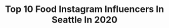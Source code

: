 ---
title: Top 10 Food Instagram Influencers In Seattle In 2020
description: >-
  Find top food Instagram influencers in Seattle in 2020. Most popular hashtags: #seattlefood #seattlefoodie #foodie.
platform: Instagram
hits: 92
text_top: See the best Instagram influencers on inBeat.
text_bottom: inBeat aggregates 92 Instagram influencers like this in Seattle, United States for you to work with.
profiles:
  - username: "seattle.grub"
    fullname: >-
      MAKENA | SEATTLE FOODIE
    bio: >-
      ➪ Eating through Seattle, one bite at a time ➪ All food is eaten my me ➪ 💌 makena.yee@gmail.com | LETS COLLAB! ➪ UW 💜💛
    location: "United States"
    followers: 3319
    engagement: 839
    commentsToLikes: 0.199370
    id: ck6u9bac7wjro0j714lua0icy
    verified: false
    hashtags: "#grubseattle, #ilovefood, #bestfoodinseattle, #foodblogger"
  - username: "heliotropearchitects"
    fullname: >-
      Heliotrope Architects
    bio: >-
      Heliotrope designs smart, contemporary works of architecture that transcend style and trend.
    location: "United States"
    followers: 8189
    engagement: 406
    commentsToLikes: 0.020901
    id: ck5q4bxnloib50i112o81cltg
    verified: false
    hashtags: "#wegotthisseattle, #unfailinggoods, #seattle, #cookinginacrisis"
  - username: "seattlefoodieadventure"
    fullname: >-
      Seattle Food 🍔🍲🍕 | Dumplings 🥟
    bio: >-
      Steven Ducky🍝| Seattle Food, Travel, & Beyond! 📺📻📰 Featured: @beardfoundation @seahawks I ❤ Food More Than People. 🏙💧Seattleite 25+ Years. 🍔🍕🥞🍣🍦🍩🥡
    location: "United States"
    followers: 97154
    engagement: 575
    commentsToLikes: 0.050065
    id: ck14glyy15vih0i19nxwspfqr
    verified: false
    hashtags: "#seattleliving, #dinner, #love, #thrillist"
  - username: "seattle_bites"
    fullname: >-
      Seattle Bites
    bio: >-
      Seattle food enthusiast 🍜 2017 Zagat Foodie Award Winner Marketing & Branding @sujiskorean 💌 hello@seattle-bites.com
    location: "United States"
    followers: 23450
    engagement: 216
    commentsToLikes: 0.050902
    id: ck0tw1r0wdnbx0i194fyu1xd9
    verified: false
    hashtags: "#seattlebites, #quarantinelife, #stayhome, #notsponsored"
  - username: "seattle_flavouricious"
    fullname: >-
      Seattle Food | Flavouricious
    bio: >-
      📍Seattle Food 🍳🍔🥓🧀🌶 💡Storytelling + content creation📸 📲Download the app for food discounts!
    location: "United States"
    followers: 23284
    engagement: 114
    commentsToLikes: 0.018124
    id: ck0vz5zkq7h6t0i19kjtt08zh
    verified: false
    hashtags: ""
  - username: "everydaystella_"
    fullname: >-
      Stella 💫 WW Ambassador
    bio: >-
      #seattleblogger Food and Health @cyclebarredmondtc Ambassador ⭐️ 1st CLASS FREE use code CBSTELLA stellaskitchensecrets.com Recipes ⬇️
    location: "United States"
    followers: 59779
    engagement: 101
    commentsToLikes: 0.035534
    id: ck5zm4usblwm10i146uc02vao
    verified: false
    hashtags: "#smartpoints, #wwsmartpoints, #wwambassador, #wwsmartpoint"
  - username: "seattle.food.diva"
    fullname: >-
      Ms. Roe || Seattle Food
    bio: >-
      ❣️Hi y’all-just pure gluttony 😋 💁🏼‍♀️Lil diva w/a big heart ⁣& appetite 🍟Sharing food + a dab of beauty 💋 💌Let’s be friends || collab || meet up & eat
    location: "United States"
    followers: 15836
    engagement: 1296
    commentsToLikes: 0.337001
    id: ck5cgzerypu2t0i11on4tdals
    verified: false
    hashtags: "#foodies, #foodgrams, #yum, #seattlefooddiva"
  - username: "minnieecravings"
    fullname: >-
      MINNIE | SEATTLE FOOD LOVER🥢
    bio: >-
      Take a seat. Grab a bite. Life is so delicious! 🍸Seattle, WA 🍻Minnieecravings@gmail.com 🥂Yelp Elite
    location: "United States"
    followers: 3211
    engagement: 1177
    commentsToLikes: 0.146007
    id: ck5hdr08iox060i11jwdge3oe
    verified: false
    hashtags: "#stephaniesoo, #blackouttuesday, #blackout, #homemade"
  - username: "seattlefoodscapades"
    fullname: >-
      Seattle Food 🥑 🌯🍩🍔
    bio: >-
      ✖️ Best Food, Coffee & Spots to try in #Seattle ✖️ Honest Restaurant Reviews ✖️ 📩 taylor@thetaylorwynn.com🌲 🌯 🌮
    location: "United States"
    followers: 17722
    engagement: 694
    commentsToLikes: 0.017907
    id: ck5cgz9bgptpt0i11urgtcqh5
    verified: false
    hashtags: "#seattlefoodblogger, #seattlefoodblog, #firstverifiedfruit, #passtherave"
  - username: "monybseattle"
    fullname: >-
      Monica | Seattle Food + More
    bio: >-
      🎙️ Co-host @seattlefoodiepodcast 📝 Community Leader @bestfoodseattle 📩 Collabs, tastings, partnerships
    location: "United States"
    followers: 7959
    engagement: 403
    commentsToLikes: 0.215591
    id: ck5c66xbj4uma0i11of9h6k3i
    verified: false
    hashtags: "#blackownedbusiness, #seattlefoodiepodcast, #notacouple, #askingforafriend"
---